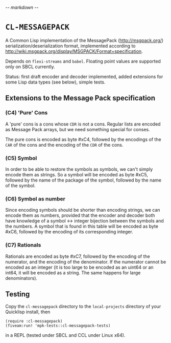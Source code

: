 -*- markdown -*-

# `CL-MESSAGEPACK`

A Common Lisp implementation of the MessagePack (http://msgpack.org/)
serialization/deserialization format, implemented according to
http://wiki.msgpack.org/display/MSGPACK/Format+specification.

Depends on `flexi-streams` and `babel`. Floating point values are
supported only on SBCL currently.

Status: first draft encoder and decoder implemented, added extensions
for some Lisp data types (see below), simple tests.

## Extensions to the Message Pack specification

### (C4) 'Pure' Cons

A 'pure' cons is a cons whose `CDR` is not a cons. Regular lists are
encoded as Message Pack arrays, but we need something special for
conses.

The pure cons is encoded as byte #xC4, followed by the encodings of
the `CAR` of the cons and the encoding of the `CDR` of the cons.

### (C5) Symbol

In order to be able to restore the symbols as symbols, we can't simply
encode them as strings. So a symbol will be encoded as byte #xC5,
followed by the name of the package of the symbol, followed by the
name of the symbol.

### (C6) Symbol as number

Since encoding symbols should be shorter than encoding strings, we can
encode them as numbers, provided that the encoder and decoder both
have knowledge of a symbol <-> integer bijection between the symbols
and the numbers. A symbol that is found in this table will be encoded
as byte #xC6, followed by the encoding of its corresponding integer.

### (C7) Rationals

Rationals are encoded as byte #xC7, followed by the encoding of the
numerator, and the encoding of the denominator. If the numerator
cannot be encoded as an integer (it is too large to be encoded as an
uint64 or an int64, it will be encoded as a string. The same happens
for large denominators).

## Testing

Copy the `cl-messagepack` directory to the `local-projects` directory
of your Quicklisp install, then 

    (require :cl-messagepack)
    (fiveam:run! 'mpk-tests::cl-messagepack-tests)

in a REPL (tested under SBCL and CCL under Linux x64).

